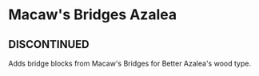# Macaw's Bridges Azalea

## DISCONTINUED

Adds bridge blocks from Macaw's Bridges for Better Azalea's wood type.
